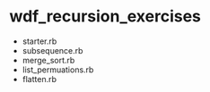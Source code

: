 # wdf_recursion_exercises

- starter.rb
- subsequence.rb
- merge_sort.rb
- list_permuations.rb
- flatten.rb
